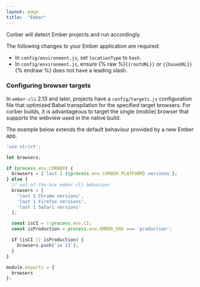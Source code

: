 ```yaml
---
layout: page
title:  "Ember"
---
```


Corber will detect Ember projects and run accordingly.

The following changes to your Ember application are required:

- In `config/environment.js`, set `locationType` to `hash`.
- In `config/environment.js`, ensure {% raw %}`{{rootURL}}` or `{{baseURL}}`{% endraw %} does not have a leading slash.

### Configuring browser targets

In `ember-cli` 2.13 and later, projects have a `config/targets.js` configuration file that optimized Babel transpilation for the specified target browsers. For corber builds, it is advantageous to target the single (mobile) browser that supports the webview used in the native build.

The example below extends the default behaviour provided by a new Ember app.

```javascript
'use strict';

let browsers;

if (process.env.CORBER) {
  browsers = [`last 1 ${process.env.CORBER_PLATFORM} versions`];
} else {
  // out-of-the-box ember-cli behaviour
  browsers = [
    'last 1 Chrome versions',
    'last 1 Firefox versions',
    'last 1 Safari versions'
  ];

  const isCI = !!process.env.CI;
  const isProduction = process.env.EMBER_ENV === 'production';

  if (isCI || isProduction) {
    browsers.push('ie 11');
  }
}

module.exports = {
  browsers
};
```
